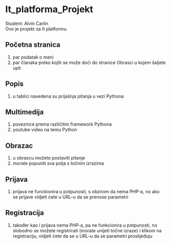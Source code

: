 # It_platforma_Projekt
Student: Alvin Carlin<br />
Ovo je projekt za It platformu.<br />


 <h2>Početna stranica</h2>       
<ol> 
    <li>par podatak o meni</li>
      <li> par članaka preko kojih se može doći do stranice Obrasci u kojem šaljete upit</li>
</ol>

 <h2>Popis </h2>       
<ol> 
    <li>u tablici navedena su prijašnja pitanja u vezi Pythona</li>
</ol>

 <h2>Multimedija</h2>       
<ol> 
    <li>poveznice prema različitim framework Pythona</li>
    <li>youtube video na temu Python</li>
</ol>

 <h2>Obrazac</h2>       
<ol> 
    <li>u obrascu možete postaviti pitanje</li>
    <li>morate popuniti sva polja s točnim izrazima</li>
</ol>

 <h2>Prijava</h2>       
<ol> 
    <li>prijava ne funckionira u potpunosti, s obzirom da nema PHP-a, 
        no ako se prijave vidjeti ćete u URL-u da se prenose parametri</li>
</ol>

 <h2>Registracija</h2>       
<ol> 
    <li>također kao i prijava nema PHP-a, pa ne funkcionira u potpunosti,
        no slobodno se možete registrirati (morate unijeti točne izraze) i klikom na registraciju, vidjeti ćete da se u URL-u da se parametri proslijeđuju</li>
</ol>
